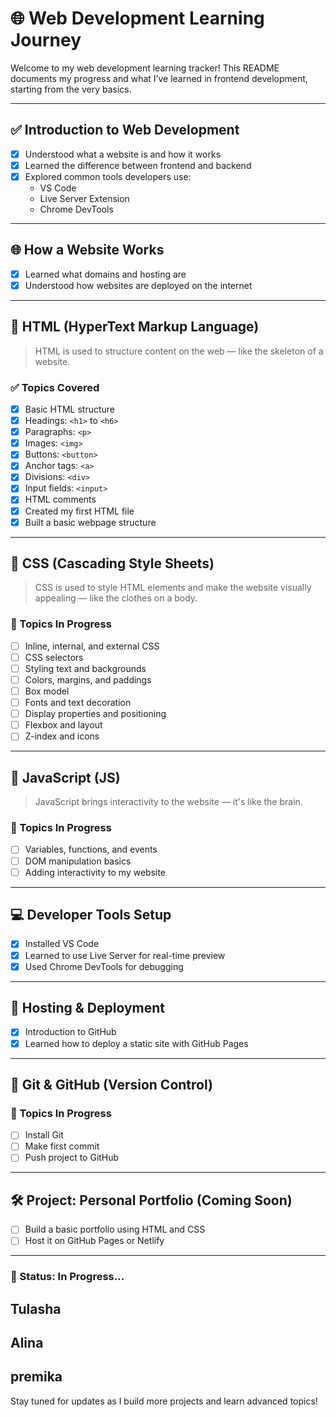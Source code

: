 # 🌐 Web Development Learning Journey

Welcome to my web development learning tracker! This README documents my progress and what I’ve learned in frontend development, starting from the very basics.

---

## ✅ Introduction to Web Development

- [x] Understood what a website is and how it works
- [x] Learned the difference between frontend and backend
- [x] Explored common tools developers use:
  - VS Code
  - Live Server Extension
  - Chrome DevTools

---

## 🌐 How a Website Works

- [x] Learned what domains and hosting are
- [x] Understood how websites are deployed on the internet

---

## 🧱 HTML (HyperText Markup Language)

> HTML is used to structure content on the web — like the skeleton of a website.

### ✅ Topics Covered

- [x] Basic HTML structure
- [x] Headings: `<h1>` to `<h6>`
- [x] Paragraphs: `<p>`
- [x] Images: `<img>`
- [x] Buttons: `<button>`
- [x] Anchor tags: `<a>`
- [x] Divisions: `<div>`
- [x] Input fields: `<input>`
- [x] HTML comments
- [x] Created my first HTML file
- [x] Built a basic webpage structure

---

## 🎨 CSS (Cascading Style Sheets)

> CSS is used to style HTML elements and make the website visually appealing — like the clothes on a body.

### 🔄 Topics In Progress

- [ ] Inline, internal, and external CSS
- [ ] CSS selectors
- [ ] Styling text and backgrounds
- [ ] Colors, margins, and paddings
- [ ] Box model
- [ ] Fonts and text decoration
- [ ] Display properties and positioning
- [ ] Flexbox and layout
- [ ] Z-index and icons

---

## 🧠 JavaScript (JS)

> JavaScript brings interactivity to the website — it's like the brain.

### 🔄 Topics In Progress

- [ ] Variables, functions, and events
- [ ] DOM manipulation basics
- [ ] Adding interactivity to my website

---

## 💻 Developer Tools Setup

- [x] Installed VS Code
- [x] Learned to use Live Server for real-time preview
- [x] Used Chrome DevTools for debugging

---

## 🚀 Hosting & Deployment

- [x] Introduction to GitHub
- [x] Learned how to deploy a static site with GitHub Pages

---

## 📁 Git & GitHub (Version Control)

### 🔄 Topics In Progress

- [ ] Install Git
- [ ] Make first commit
- [ ] Push project to GitHub

---

## 🛠️ Project: Personal Portfolio (Coming Soon)

- [ ] Build a basic portfolio using HTML and CSS
- [ ] Host it on GitHub Pages or Netlify

---

### 🚧 Status: In Progress...
##  Tulasha
##  Alina
## premika
Stay tuned for updates as I build more projects and learn advanced topics!

